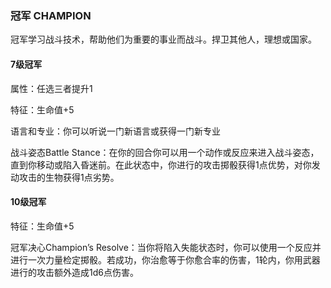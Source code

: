 ### 冠军	CHAMPION

​		冠军学习战斗技术，帮助他们为重要的事业而战斗。捍卫其他人，理想或国家。

#### 7级冠军

属性：任选三者提升1

特征：生命值+5

语言和专业：你可以听说一门新语言或获得一门新专业

战斗姿态Battle Stance：在你的回合你可以用一个动作或反应来进入战斗姿态，直到你移动或陷入昏迷前。在此状态中，你进行的攻击掷骰获得1点优势，对你发动攻击的生物获得1点劣势。

#### 10级冠军

特征：生命值+5

冠军决心Champion’s Resolve：当你将陷入失能状态时，你可以使用一个反应并进行一次力量检定掷骰。若成功，你治愈等于你愈合率的伤害，1轮内，你用武器进行的攻击额外造成1d6点伤害。